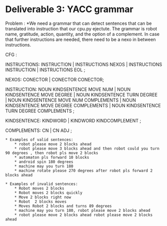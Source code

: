 # Deliverable 3: YACC grammar

Problem :
	*We need a grammar that can detect sentences that can be translated into instruction that our cpu.py ejectute. The grammar is robot name, gratitude, action, quantity, and the option of a complement. In case that further instructions are needed, there need to be a nexo in between instructions. 
	
CFG : 

INSTRUCTIONS: INSTRUCTION  | INSTRUCTIONS NEXOS | INSTRUCTIONS INSTRUCTION  | INSTRUCTIONS EOL ;

NEXOS: CONECTOR  | CONECTOR CONECTOR;
     
INSTRUCTION: NOUN KINDSENTENCE MOVE NUM | NOUN KINDSENTENCE MOVE DEGREE | NOUN KINDSENTENCE TURN DEGREE  
| NOUN KINDSENTENCE MOVE NUM  COMPLEMENTS | NOUN KINDSENTENCE MOVE DEGREE COMPLEMENTS | NOUN KINDSENTENCE TURN DEGREE COMPLEMENTS ;

KINDSENTENCE: KINDWORD | KINDWORD KINDCOMPLEMENT ;

COMPLEMENTS: CN | CN ADJ ;

	
	* Examples of valid sentences: 
		* robot please move 2 blocks ahead
		* robot please move 3 blocks ahead and then robot could you turn 90 degrees , then robot pls move 2 blocks
		* automaton pls forward 10 blocks 
		* android spin 180 degrees
		* machine may you turn 180
		* machine rotate please 270 degrees after robot pls forward 2 blocks ahead
		
	* Examples of invalid sentences:
		* Robot moves 2 blocks
		* Robot moves 2 blocks quickly
		* Move 2 blocks right now
		* Robot  2 blocks moves
		* Moves Robot 2 blocks and turns 89 degrees
		* machine may you turn 180, robot please move 2 blocks ahead
		* robot please move 2 blocks ahead robot please move 2 blocks ahead
